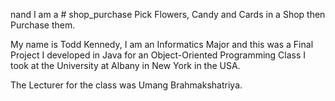 nand I am a # shop_purchase
Pick Flowers, Candy and Cards in a Shop then Purchase them.

My name is Todd Kennedy, I am an Informatics Major and this was a Final Project I developed in Java for an Object-Oriented Programming Class I took at the University at Albany in New York in the USA.

The Lecturer for the class was Umang Brahmakshatriya. 
